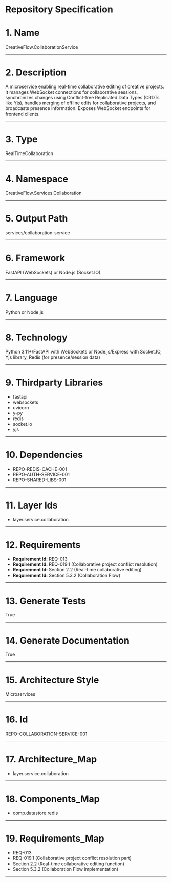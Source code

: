 # Repository Specification

# 1. Name
CreativeFlow.CollaborationService


---

# 2. Description
A microservice enabling real-time collaborative editing of creative projects. It manages WebSocket connections for collaborative sessions, synchronizes changes using Conflict-free Replicated Data Types (CRDTs like Yjs), handles merging of offline edits for collaborative projects, and broadcasts presence information. Exposes WebSocket endpoints for frontend clients.


---

# 3. Type
RealTimeCollaboration


---

# 4. Namespace
CreativeFlow.Services.Collaboration


---

# 5. Output Path
services/collaboration-service


---

# 6. Framework
FastAPI (WebSockets) or Node.js (Socket.IO)


---

# 7. Language
Python or Node.js


---

# 8. Technology
Python 3.11+/FastAPI with WebSockets or Node.js/Express with Socket.IO, Yjs library, Redis (for presence/session data)


---

# 9. Thirdparty Libraries

- fastapi
- websockets
- uvicorn
- y-py
- redis
- socket.io
- yjs


---

# 10. Dependencies

- REPO-REDIS-CACHE-001
- REPO-AUTH-SERVICE-001
- REPO-SHARED-LIBS-001


---

# 11. Layer Ids

- layer.service.collaboration


---

# 12. Requirements

- **Requirement Id:** REQ-013  
- **Requirement Id:** REQ-019.1 (Collaborative project conflict resolution)  
- **Requirement Id:** Section 2.2 (Real-time collaborative editing)  
- **Requirement Id:** Section 5.3.2 (Collaboration Flow)  


---

# 13. Generate Tests
True


---

# 14. Generate Documentation
True


---

# 15. Architecture Style
Microservices


---

# 16. Id
REPO-COLLABORATION-SERVICE-001


---

# 17. Architecture_Map

- layer.service.collaboration


---

# 18. Components_Map

- comp.datastore.redis


---

# 19. Requirements_Map

- REQ-013
- REQ-019.1 (Collaborative project conflict resolution part)
- Section 2.2 (Real-time collaborative editing function)
- Section 5.3.2 (Collaboration Flow implementation)


---

